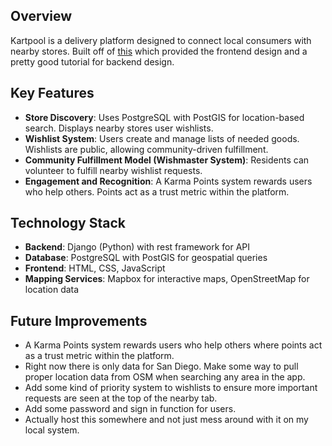 ## Overview
Kartpool is a delivery platform designed to connect local consumers with nearby stores.
Built off of [this](https://github.com/booleanhunter-tech-blog/kartpool-boilerplate) which provided the frontend design and a pretty good tutorial for backend design.

## Key Features

- **Store Discovery**: Uses PostgreSQL with PostGIS for location-based search. Displays nearby stores user wishlists.
- **Wishlist System**: Users create and manage lists of needed goods. Wishlists are public, allowing community-driven fulfillment.
- **Community Fulfillment Model (Wishmaster System)**: Residents can volunteer to fulfill nearby wishlist requests. 
- **Engagement and Recognition**: A Karma Points system rewards users who help others. Points act as a trust metric within the platform.

## Technology Stack

- **Backend**: Django (Python) with rest framework for API
- **Database**: PostgreSQL with PostGIS for geospatial queries
- **Frontend**: HTML, CSS, JavaScript
- **Mapping Services**: Mapbox for interactive maps, OpenStreetMap for location data


## Future Improvements

-  A Karma Points system rewards users who help others where points act as a trust metric within the platform.
- Right now there is only data for San Diego. Make some way to pull proper location data from OSM when searching any area in the app.
- Add some kind of priority system to wishlists to ensure more important requests are seen at the top of the nearby tab.
- Add some password and sign in function for users.
- Actually host this somewhere and not just mess around with it on my local system.
